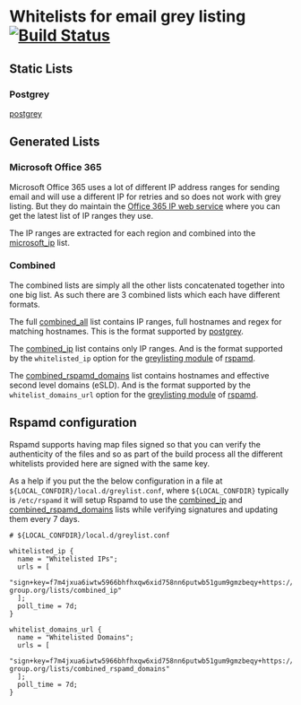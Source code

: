 # Whitelists for email grey listing [![Build Status](https://github.com/griff/whitelist/workflows/Build%20and%20deploy/badge.svg)](https://github.com/griff/whitelist/actions?query=branch%3Amaster+workflow%3A%22Build+and+deploy%22)


## Static Lists

### Postgrey

[postgrey][postgrey]

## Generated Lists

### Microsoft Office 365

Microsoft Office 365 uses a lot of different IP address ranges for sending email
and will use a different IP for retries and so does not work with grey listing.
But they do maintain the [Office 365 IP web service](https://docs.microsoft.com/en-us/office365/enterprise/office-365-ip-web-service) where you can get the latest list of IP ranges they use.


The IP ranges are extracted for each region and combined into the
[microsoft_ip](https://whitelist.maven-group.org/lists/microsoft_ip) list.



### Combined

The combined lists are simply all the other lists concatenated together into
one big list. As such there are 3 combined lists which each have different
formats.

The full [combined_all](https://whitelist.maven-group.org/lists/combined_all)
list contains IP ranges, full hostnames and regex for matching hostnames. This
is the format supported by [postgrey][postgrey].

The [combined_ip](https://whitelist.maven-group.org/lists/combined_ip) list
contains only IP ranges. And is the format supported by the `whitelisted_ip`
option for the [greylisting module][rspamd-greylisting] of [rspamd][rspamd].

The [combined_rspamd_domains](https://whitelist.maven-group.org/lists/combined_rspamd_domains)
list contains hostnames and effective second level domains (eSLD). And is the
format supported by the `whitelist_domains_url` option for the
[greylisting module][rspamd-greylisting] of [rspamd][rspamd].



## Rspamd configuration

Rspamd supports having map files signed so that you can verify the authenticity
of the files and so as part of the build process all the different whitelists
provided here are signed with the same key.

As a help if you put the the below configuration in a file at
`${LOCAL_CONFDIR}/local.d/greylist.conf`, where `${LOCAL_CONFDIR}` typically is
`/etc/rspamd` it will setup Rspamd to use the
[combined_ip](https://whitelist.maven-group.org/lists/combined_ip) and
[combined_rspamd_domains](https://whitelist.maven-group.org/lists/combined_rspamd_domains)
lists while verifying signatures and updating them every 7 days.

```
# ${LOCAL_CONFDIR}/local.d/greylist.conf

whitelisted_ip {
  name = "Whitelisted IPs";
  urls = [
    "sign+key=f7m4jxua6iwtw5966bhfhxqw6xid758nn6putwb51gum9gmzbeqy+https://whitelist.maven-group.org/lists/combined_ip"
  ];
  poll_time = 7d;
}

whitelist_domains_url {
  name = "Whitelisted Domains";
  urls = [
    "sign+key=f7m4jxua6iwtw5966bhfhxqw6xid758nn6putwb51gum9gmzbeqy+https://whitelist.maven-group.org/lists/combined_rspamd_domains"
  ];
  poll_time = 7d;
}

```


[postgrey]: http://postgrey.schweikert.ch
[rspamd]: https://www.rspamd.com/
[rspamd-greylisting]: https://www.rspamd.com/doc/modules/greylisting.html
